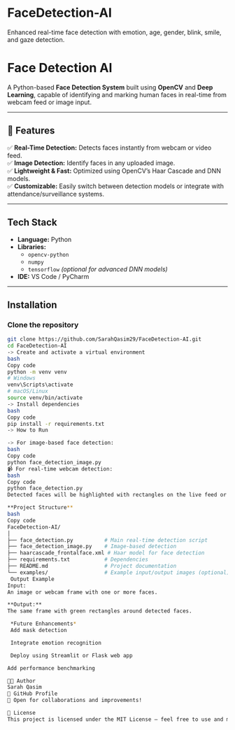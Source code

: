 # FaceDetection-AI
Enhanced real-time face detection with emotion, age, gender, blink, smile, and gaze detection.

# Face Detection AI  

A Python-based **Face Detection System** built using **OpenCV** and **Deep Learning**, capable of identifying and marking human faces in real-time from webcam feed or image input.  

---

## 🚀 Features  

✅ **Real-Time Detection:** Detects faces instantly from webcam or video feed.  
✅ **Image Detection:** Identify faces in any uploaded image.  
✅ **Lightweight & Fast:** Optimized using OpenCV’s Haar Cascade and DNN models.  
✅ **Customizable:** Easily switch between detection models or integrate with attendance/surveillance systems.  

---

## Tech Stack  

- **Language:** Python  
- **Libraries:**  
  - `opencv-python`  
  - `numpy`  
  - `tensorflow` *(optional for advanced DNN models)*  
- **IDE:** VS Code / PyCharm  

---

## Installation  

### Clone the repository  
```bash
git clone https://github.com/SarahQasim29/FaceDetection-AI.git
cd FaceDetection-AI
-> Create and activate a virtual environment
bash
Copy code
python -m venv venv
# Windows
venv\Scripts\activate
# macOS/Linux
source venv/bin/activate
-> Install dependencies
bash
Copy code
pip install -r requirements.txt
-> How to Run

-> For image-based face detection:
bash
Copy code
python face_detection_image.py
📹 For real-time webcam detection:
bash
Copy code
python face_detection.py
Detected faces will be highlighted with rectangles on the live feed or the processed image window.

**Project Structure**
bash
Copy code
FaceDetection-AI/
│
├── face_detection.py          # Main real-time detection script
├── face_detection_image.py    # Image-based detection
├── haarcascade_frontalface.xml # Haar model for face detection
├── requirements.txt           # Dependencies
├── README.md                  # Project documentation
└── examples/                  # Example input/output images (optional)
 Output Example
Input:
An image or webcam frame with one or more faces.

**Output:**
The same frame with green rectangles around detected faces.

 *Future Enhancements*
 Add mask detection

 Integrate emotion recognition

 Deploy using Streamlit or Flask web app

Add performance benchmarking

🧑‍💻 Author
Sarah Qasim
📍 GitHub Profile
💬 Open for collaborations and improvements!

🪪 License
This project is licensed under the MIT License – feel free to use and modify it with proper credit.
